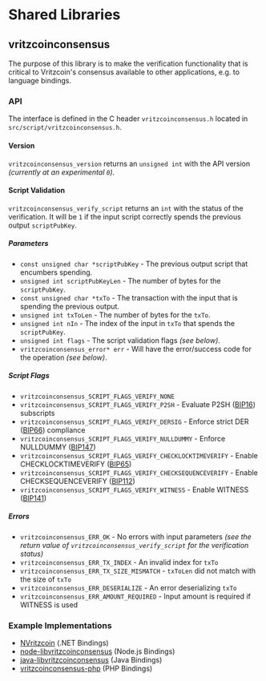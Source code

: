 Shared Libraries
================

## vritzcoinconsensus

The purpose of this library is to make the verification functionality that is critical to Vritzcoin's consensus available to other applications, e.g. to language bindings.

### API

The interface is defined in the C header `vritzcoinconsensus.h` located in  `src/script/vritzcoinconsensus.h`.

#### Version

`vritzcoinconsensus_version` returns an `unsigned int` with the API version *(currently at an experimental `0`)*.

#### Script Validation

`vritzcoinconsensus_verify_script` returns an `int` with the status of the verification. It will be `1` if the input script correctly spends the previous output `scriptPubKey`.

##### Parameters
- `const unsigned char *scriptPubKey` - The previous output script that encumbers spending.
- `unsigned int scriptPubKeyLen` - The number of bytes for the `scriptPubKey`.
- `const unsigned char *txTo` - The transaction with the input that is spending the previous output.
- `unsigned int txToLen` - The number of bytes for the `txTo`.
- `unsigned int nIn` - The index of the input in `txTo` that spends the `scriptPubKey`.
- `unsigned int flags` - The script validation flags *(see below)*.
- `vritzcoinconsensus_error* err` - Will have the error/success code for the operation *(see below)*.

##### Script Flags
- `vritzcoinconsensus_SCRIPT_FLAGS_VERIFY_NONE`
- `vritzcoinconsensus_SCRIPT_FLAGS_VERIFY_P2SH` - Evaluate P2SH ([BIP16](https://github.com/vritzcoin/bips/blob/master/bip-0016.mediawiki)) subscripts
- `vritzcoinconsensus_SCRIPT_FLAGS_VERIFY_DERSIG` - Enforce strict DER ([BIP66](https://github.com/vritzcoin/bips/blob/master/bip-0066.mediawiki)) compliance
- `vritzcoinconsensus_SCRIPT_FLAGS_VERIFY_NULLDUMMY` - Enforce NULLDUMMY ([BIP147](https://github.com/vritzcoin/bips/blob/master/bip-0147.mediawiki))
- `vritzcoinconsensus_SCRIPT_FLAGS_VERIFY_CHECKLOCKTIMEVERIFY` - Enable CHECKLOCKTIMEVERIFY ([BIP65](https://github.com/vritzcoin/bips/blob/master/bip-0065.mediawiki))
- `vritzcoinconsensus_SCRIPT_FLAGS_VERIFY_CHECKSEQUENCEVERIFY` - Enable CHECKSEQUENCEVERIFY ([BIP112](https://github.com/vritzcoin/bips/blob/master/bip-0112.mediawiki))
- `vritzcoinconsensus_SCRIPT_FLAGS_VERIFY_WITNESS` - Enable WITNESS ([BIP141](https://github.com/vritzcoin/bips/blob/master/bip-0141.mediawiki))

##### Errors
- `vritzcoinconsensus_ERR_OK` - No errors with input parameters *(see the return value of `vritzcoinconsensus_verify_script` for the verification status)*
- `vritzcoinconsensus_ERR_TX_INDEX` - An invalid index for `txTo`
- `vritzcoinconsensus_ERR_TX_SIZE_MISMATCH` - `txToLen` did not match with the size of `txTo`
- `vritzcoinconsensus_ERR_DESERIALIZE` - An error deserializing `txTo`
- `vritzcoinconsensus_ERR_AMOUNT_REQUIRED` - Input amount is required if WITNESS is used

### Example Implementations
- [NVritzcoin](https://github.com/NicolasDorier/NVritzcoin/blob/master/NVritzcoin/Script.cs#L814) (.NET Bindings)
- [node-libvritzcoinconsensus](https://github.com/bitpay/node-libvritzcoinconsensus) (Node.js Bindings)
- [java-libvritzcoinconsensus](https://github.com/dexX7/java-libvritzcoinconsensus) (Java Bindings)
- [vritzcoinconsensus-php](https://github.com/Bit-Wasp/vritzcoinconsensus-php) (PHP Bindings)
